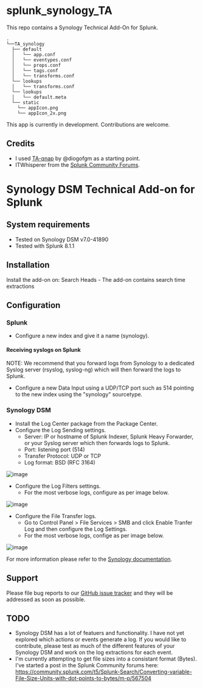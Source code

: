 # splunk_synology_TA
This repo contains a Synology Technical Add-On for Splunk.

```
.
└──TA_synology
  ├── default
  │   └── app.conf
  │   └── eventypes.conf
  │   └── props.conf
  │   └── tags.conf
  │   └── transforms.conf
  └── lookups
  │   └── transforms.conf
  └── lookups
  │   └── default.meta
  └── static
    └── appIcon.png
    └── appIcon_2x.png
```

This app is currently in development. Contributions are welcome.

## Credits
- I used [TA-qnap](https://github.com/diogofgm/TA-qnap) by @diogofgm as a starting point.
- ITWhisperer from the [Splunk Community Forums](https://community.splunk.com/).

# Synology DSM Technical Add-on for Splunk

## System requirements
- Tested on Synology DSM v7.0-41890
- Tested with Splunk 8.1.1

## Installation
Install the add-on on: 
Search Heads - The add-on contains search time extractions 

## Configuration
### Splunk
- Configure a new index and give it a name (synology).

#### Receiving syslogs on Splunk
NOTE: We recommend that you forward logs from Synology to a dedicated Syslog server (rsyslog, syslog-ng) which will then forward the logs to Splunk.
- Configure a new Data Input using a UDP/TCP port such as 514 pointing to the new index using the "synology" sourcetype.

### Synology DSM
- Install the Log Center package from the Package Center.
- Configure the Log Sending settings.
  - Server: IP or hostname of Splunk Indexer, Splunk Heavy Forwarder, or your Syslog server which then forwards logs to Splunk.
  - Port: listening port (514)
  - Transfer Protocol: UDP or TCP
  - Log format: BSD (RFC 3164)

![image](https://user-images.githubusercontent.com/22540060/133915040-7bb8b20f-cea8-4096-8784-b12ed310aaa1.png)

- Configure the Log Filters settings.
  - For the most verbose logs, configure as per image below.
  
![image](https://user-images.githubusercontent.com/22540060/133915532-cb0c0240-b993-4cfa-bcb8-906917e1a669.png)

- Configure the File Transfer logs.
  - Go to Control Panel > File Services > SMB and click Enable Tranfer Log and then configure the Log Settings.
  - For the most verbose logs, confige as per image below.

![image](https://user-images.githubusercontent.com/22540060/133915733-e38f3427-d9ba-4fd3-9149-46de92e36e94.png)

For more information please refer to the [Synology documentation](https://kb.synology.com/en-global/DSM/help/LogCenter/logcenter_client?version=7).

## Support
Please file bug reports to our [GitHub issue tracker](https://github.com/satiex/splunk_synology_TA/issues) and they will be addressed as soon as possible.

## TODO
- Synology DSM has a lot of featuers and functionality. I have not yet explored which actions or events generate a log. If you would like to contribute, please test as much of the different features of your Synology DSM and work on the log extractions for each event.
- I'm currently attempting to get file sizes into a consistant format (Bytes). I've started a post in the Splunk Community forums here: https://community.splunk.com/t5/Splunk-Search/Converting-variable-File-Size-Units-with-dot-points-to-bytes/m-p/567504
